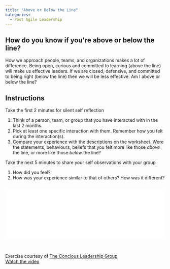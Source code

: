 ```yaml
---
title: "Above or Below the Line"
categories:
  - Post Agile Leadership
---
```


## How do you know if you're above or below the line?
How we approach people, teams, and organizations makes a lot of difference.  Being open, curious and committed to learning (above the line) will make us effective leaders.  If we are closed, defensive, and committed to being right (below the line) then we will be less effective.  Am I above or below the line?<br>
## Instructions

Take the first 2 minutes for silent self reflection
1. Think of a person, team, or group that you have interacted with in the last 2 months.
2. Pick at least one specific interaction with them.  Remember how you felt during the interaction(s).
3. Compare your experience with the descriptions on the worksheet.  Were the statements, behaviours, beliefs that you felt more like those *above* the line, or more like those *below* the line?

Take the next 5 minutes to share your self observations with your group
1. How did you feel?
2. How was your experience similar to that of others?  How was it different?

<br>

<embed src="{{site.baseurl}}/assets/locating_yourself.pdf" type="application/pdf" width="100%">

<br><br>
Exercise courtesy of [The Concious Leadership Group](https://conscious.is)<br>
[Watch the video](https://youtu.be/fLqzYDZAqCI)